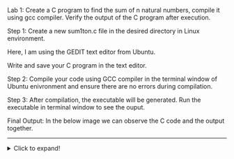 Lab 1: Create a C program to find the sum of n natural numbers, compile it using gcc compiler. Verify the output of the C program after execution.

Step 1:
Create a new sum1ton.c file in the desired directory in Linux environment.

Here, I am using the GEDIT text editor from Ubuntu.

Write and save your C program in the text editor.


Step 2:
Compile your code using GCC compiler in the terminal window of Ubuntu enivronment and ensure there are no errors during compilation.

Step 3:
After compilation, the executable will be generated. Run the executable in terminal window to see the ouput.

Final Output:
In the below image we can observe the C code and the output together.
***
<details>
  <summary>Click to expand!</summary>
  <p>Your hidden content goes here.</p>
# My Project

## Instruction Table

|Sl. No | Instruction| Type |Description of the Instruction |Format                            | Binary Representation          |
|--------|----------------|---------------------------------------|------|-----------------------------------|--------------------------------|
|1| ADD r11, r12, r13  | R    |Perform Addition between the values stored in registers R11 and R12, and store the result in register R13| funct7 rs2 rs1 funct3 rd opcode   | 0000000 01101 01100 000 01011 0110011 |
|2| SUB r13, r11, r12  | R    |Perform Subtraction between the value stored in register R11 from R13, and store the result in register R12| funct7 rs2 rs1 funct3 rd opcode   | 0100000 01100 01011 000 01101 0110011 |
|3| AND r12, r11, r13  | R    | Perform Logical AND between the values stored in registers R11 and R12, and store the result in register R13 | ofunct7 rs2 rs1 funct3 rd opcode   | 0000000 01101 01011 111 01100 0110011 |
|4| OR r8, r12, r5     | R    | Perform Logical OR between the values stored in registers R8 and R12, and store the result in register R5|funct7 rs2 rs1 funct3 rd opcode   | 0000000 00101 01100 110 01000 0110011 |
|5| XOR r8, r11, r4    | R    | Perform Logical XOR between the values stored in registers R8 and R11, and store the result in register R5| funct7 rs2 rs1 funct3 rd opcode   | 0000000 00100 01011 100 01000 0110011 |
|6| SLT r30, r20, r4   | R    |Compare if the data in register R30 is less than that of R20, If yes, set destination register as 1, else, set it as 0| funct7 rs2 rs1 funct3 rd opcode   | 0000000 00100 10100 010 11110 0110011 |


</details>


